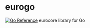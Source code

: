 # eurogo
[![Go Reference](https://pkg.go.dev/badge/github.com/nsupc/eurogo.svg)](https://pkg.go.dev/github.com/nsupc/eurogo)
 eurocore library for Go
